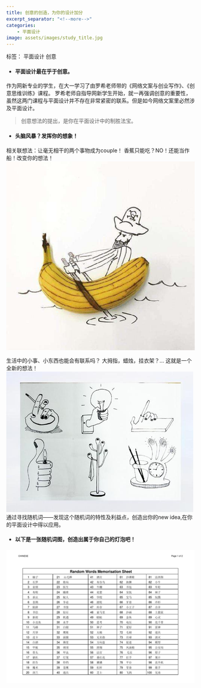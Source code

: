 ```yaml
---
title: 创意的创造，为你的设计加分
excerpt_separator: "<!--more-->"
categories:
    - 平面设计
image: assets/images/study_title.jpg
---
```

标签： 平面设计  创意
<!--more-->

+ #### 平面设计最在乎于创意。
作为网新专业的学生，在大一学习了由罗希老师带的《网络文案与创业写作》、《创意思维训练》课程。
罗希老师自指导网新学生开始，就一再强调创意的重要性，虽然这两门课程与平面设计并不存在非常紧密的联系。但是如今网络文案里必然涉及平面设计。
> 创意想法的提出，是你在平面设计中的制胜法宝。

+ #### 头脑风暴？发挥你的想象！
相关联想法：让毫无相干的两个事物成为couple！
香蕉只能吃？NO！还能当作船！改变你的想法！
![Alt text](/assets/images/create_change.jpg)

生活中的小事、小东西也能会有联系吗？
大拇指，蜡烛，挂衣架？...
这就是一个全新的想法！
![Alt text](/assets/images/create_idea.jpg)
通过寻找随机词——发现这个随机词的特性及利益点，创造出你的new idea,在你的平面设计中得以应用。
+ #### 以下是一张随机词图，创造出属于你自己的灯泡吧！
![Alt text](/assets/images/create_random.jpg)
